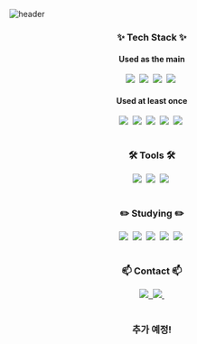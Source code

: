 ![header](https://capsule-render.vercel.app/api?type=slice&color=auto&height=250&section=header&text=SeongeunKim&fontsize=90&fontColor=black)


<h3 align="center">✨ Tech Stack ✨</h3>

<h4 align="center"> Used as the main </h4>
<div align="center">
  <img src="https://img.shields.io/badge/JAVA-FF7800?style=flat-square&logo=coffeescript&logoColor=white"/></a>&nbsp
  <img src="https://img.shields.io/badge/SPRING-6DB33F?style=flat-square&logo=spring&logoColor=white"/></a>&nbsp
  <img src="https://img.shields.io/badge/SPRINGBOOT-6DB33F?style=flat-square&logo=springboot&logoColor=white"/></a>&nbsp
  <img src="https://img.shields.io/badge/MYSQL-4479A1?style=flat-square&logo=mysql&logoColor=white"/></a>&nbsp
</div>


<h4 align="center"> Used at least once </h4>
<div align="center">
  <img src="https://img.shields.io/badge/C-A8B9CC?style=flat-square&logo=git&c=white"/></a>&nbsp
  <img src="https://img.shields.io/badge/HTML5-E34F26?style=flat-square&logo=html5&c=white"/></a>&nbsp
  <img src="https://img.shields.io/badge/DART-0175C2?style=flat-square&logo=dart&c=white"/></a>&nbsp
  <img src="https://img.shields.io/badge/AWS-232F3E?style=flat-square&logo=aws&c=white"/></a>&nbsp
  <img src="https://img.shields.io/badge/CSS-1572B6?style=flat-square&logo=css&c=white"/></a>&nbsp
</div>

<br>

<h3 align="center">🛠 Tools 🛠</h3>
<div align="center">
  <img src="https://img.shields.io/badge/GIT-F05032?style=flat-square&logo=git&logoColor=white"/></a>&nbsp
  <img src="https://img.shields.io/badge/GITHUB-181717?style=flat-square&logo=github&logoColor=white"/></a>&nbsp
  <img src="https://img.shields.io/badge/NOTION-000000?style=flat-square&logo=notion&logoColor=white"/></a>&nbsp
</div>

<br>

<h3 align="center">✏️ Studying ✏️</h3>
<div align="center">
  <img src="https://img.shields.io/badge/LINUX-FCC624?style=flat-square&logo=linux&logoColor=white"/></a>&nbsp
  <img src="https://img.shields.io/badge/PYTHON-3776AB?style=flat-square&logo=python&logoColor=white"/></a>&nbsp
  <img src="https://img.shields.io/badge/FLASK-000000?style=flat-square&logo=flask&logoColor=white"/></a>&nbsp
  <img src="https://img.shields.io/badge/DJANGO-092E20?style=flat-square&logo=django&logoColor=white"/></a>&nbsp
  <img src="https://img.shields.io/badge/JENKINS-D24939?style=flat-square&logo=jenkins&logoColor=white"/></a>&nbsp
</div>

<br>

<h3 align="center">📫 Contact 📫</h3>
<div align="center">
  <a href="https://velog.io/@kswdot">
    <img src="https://img.shields.io/badge/Velog-1EBC8F?style=for-the-badge&logo=velog&logoColor=white" />&nbsp
  </a>
  <a href="mailto:rlajtdmds7a@naver.com">
    <img
      src="https://img.shields.io/badge/rlatjddms7a@naver.com-00E47C?style=for-the-badge&logo=naver&logoColor=white"/>&nbsp
  </a>
</div>

<br>

<h3 align="center"> 추가 예정! </h3>
